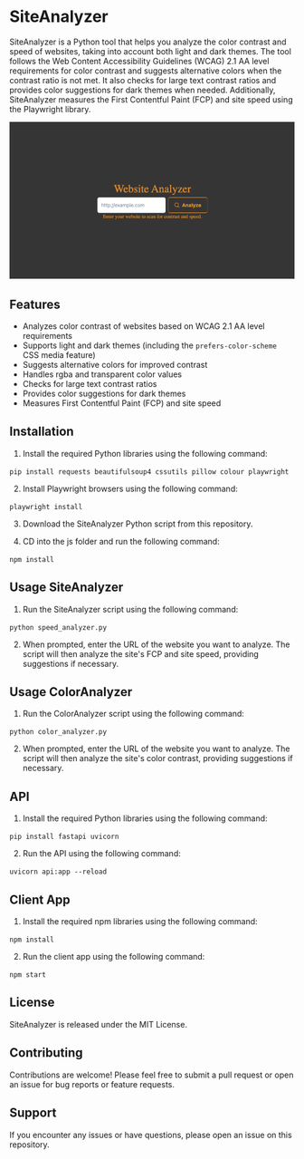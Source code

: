 
# SiteAnalyzer

SiteAnalyzer is a Python tool that helps you analyze the color contrast and speed of websites, taking into account both light and dark themes. The tool follows the Web Content Accessibility Guidelines (WCAG) 2.1 AA level requirements for color contrast and suggests alternative colors when the contrast ratio is not met. It also checks for large text contrast ratios and provides color suggestions for dark themes when needed. Additionally, SiteAnalyzer measures the First Contentful Paint (FCP) and site speed using the Playwright library.

![Screenshot of the client](https://github.com/LinuxDevil/site-analyzer/blob/main/screenshots/1.png?raw=true)

## Features

-   Analyzes color contrast of websites based on WCAG 2.1 AA level requirements
-   Supports light and dark themes (including the `prefers-color-scheme` CSS media feature)
-   Suggests alternative colors for improved contrast
-   Handles rgba and transparent color values
-   Checks for large text contrast ratios
-   Provides color suggestions for dark themes
-   Measures First Contentful Paint (FCP) and site speed

## Installation

1.  Install the required Python libraries using the following command:


`pip install requests beautifulsoup4 cssutils pillow colour playwright` 

2.  Install Playwright browsers using the following command:


`playwright install` 

3.  Download the SiteAnalyzer Python script from this repository.


4. CD into the js folder and run the following command:

`npm install`

## Usage SiteAnalyzer

1.  Run the SiteAnalyzer script using the following command:


`python speed_analyzer.py`


2.  When prompted, enter the URL of the website you want to analyze. The script will then analyze the site's FCP and site speed, providing suggestions if necessary.

## Usage ColorAnalyzer

1. Run the ColorAnalyzer script using the following command:

`python color_analyzer.py`

2. When prompted, enter the URL of the website you want to analyze. The script will then analyze the site's color contrast, providing suggestions if necessary.

## API

1. Install the required Python libraries using the following command:

`pip install fastapi uvicorn`

2. Run the API using the following command:

`uvicorn api:app --reload`

## Client App

1. Install the required npm libraries using the following command:

`npm install`

2. Run the client app using the following command:

`npm start`

## License

SiteAnalyzer is released under the MIT License.

## Contributing

Contributions are welcome! Please feel free to submit a pull request or open an issue for bug reports or feature requests.

## Support

If you encounter any issues or have questions, please open an issue on this repository.